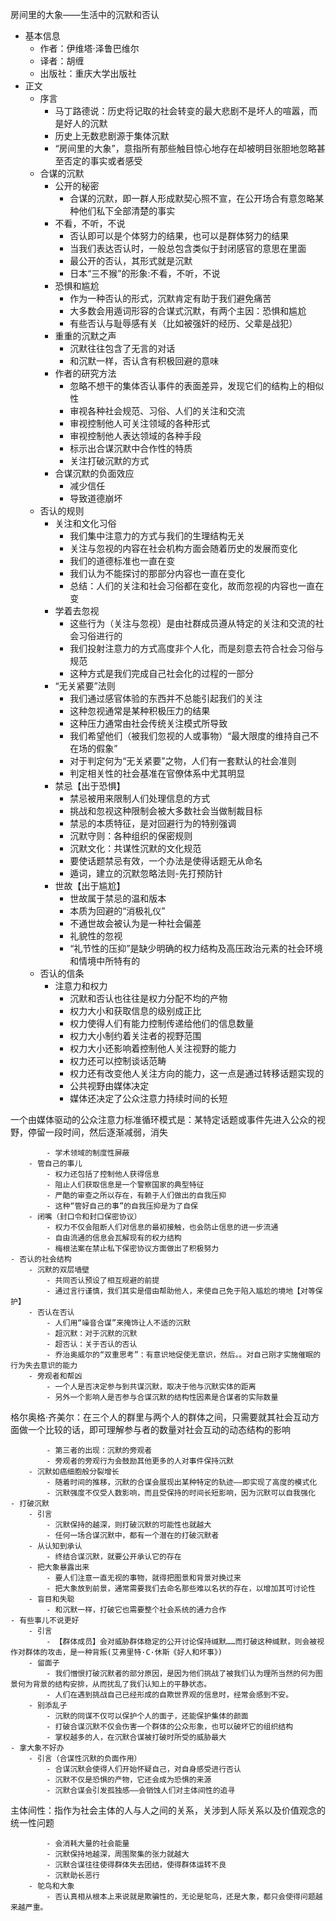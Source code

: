 房间里的大象——生活中的沉默和否认

- 基本信息
    - 作者：伊维塔·泽鲁巴维尔
    - 译者：胡缠
    - 出版社：重庆大学出版社
- 正文
    - 序言
        - 马丁路德说：历史将记取的社会转变的最大悲剧不是坏人的喧嚣，而是好人的沉默
        - 历史上无数悲剧源于集体沉默
        - “房间里的大象”，意指所有那些触目惊心地存在却被明目张胆地忽略甚至否定的事实或者感受
    - 合谋的沉默
        - 公开的秘密
            - 合谋的沉默，即一群人形成默契心照不宣，在公开场合有意忽略某种他们私下全部清楚的事实
        - 不看，不听，不说
            - 否认即可以是个体努力的结果，也可以是群体努力的结果
            - 当我们表达否认时，一般总包含类似于封闭感官的意思在里面
            - 最公开的否认，其形式就是沉默
            - 日本“三不猴”的形象:不看，不听，不说
        - 恐惧和尴尬
            - 作为一种否认的形式，沉默肯定有助于我们避免痛苦
            - 大多数会用遁词形容的合谋式沉默，有两个主因：恐惧和尴尬
            - 有些否认与耻辱感有关（比如被强奸的经历、父辈是战犯）
        - 重重的沉默之声
            - 沉默往往包含了无言的对话
            - 和沉默一样，否认含有积极回避的意味
        - 作者的研究方法
            - 忽略不想干的集体否认事件的表面差异，发现它们的结构上的相似性
            - 审视各种社会规范、习俗、人们的关注和交流
            - 审视控制他人可关注领域的各种形式
            - 审视控制他人表达领域的各种手段
            - 标示出合谋沉默中合作性的特质
            - 关注打破沉默的方式
        - 合谋沉默的负面效应
            - 减少信任
            - 导致道德崩坏
    - 否认的规则
        - 关注和文化习俗
            - 我们集中注意力的方式与我们的生理结构无关
            - 关注与忽视的内容在社会机构方面会随着历史的发展而变化
            - 我们的道德标准也一直在变
            - 我们认为不能探讨的那部分内容也一直在变化
            - 总结：人们的关注和社会习俗都在变化，故而忽视的内容也一直在变
        - 学着去忽视
            - 这些行为（关注与忽视）是由社群成员遵从特定的关注和交流的社会习俗进行的
            - 我们投射注意力的方式高度非个人化，而是刻意去符合社会习俗与规范
            - 这种方式是我们完成自己社会化的过程的一部分
        - “无关紧要”法则
            - 我们通过感官体验的东西并不总能引起我们的关注
            - 这种忽视通常是某种积极压力的结果
            - 这种压力通常由社会传统关注模式所导致
            - 我们希望他们（被我们忽视的人或事物）“最大限度的维持自己不在场的假象”
            - 对于判定何为“无关紧要”之物，人们有一套默认的社会准则
            - 判定相关性的社会基准在官僚体系中尤其明显
        - 禁忌【出于恐惧】
            - 禁忌被用来限制人们处理信息的方式
            - 挑战和忽视这种限制会被大多数社会当做制裁目标
            - 禁忌的本质特征，是对回避行为的特别强调
            - 沉默守则：各种组织的保密规则
            - 沉默文化：共谋性沉默的文化规范
            - 要使话题禁忌有效，一个办法是使得话题无从命名
            - 遁词，建立的沉默忽略法则-先打预防针
        - 世故【出于尴尬】
            - 世故属于禁忌的温和版本
            - 本质为回避的“消极礼仪”
            - 不通世故会被认为是一种社会偏差
            - 礼貌性的忽视
            - “礼节性的压抑”是缺少明确的权力结构及高压政治元素的社会环境和情境中所特有的
    - 否认的信条
        - 注意力和权力
            - 沉默和否认也往往是权力分配不均的产物
            - 权力大小和获取信息的级别成正比
            - 权力使得人们有能力控制传递给他们的信息数量
            - 权力大小制约着关注者的视野范围
            - 权力大小还影响着控制他人关注视野的能力
            - 权力还可以控制谈话范畴
            - 权力还有改变他人关注方向的能力，这一点是通过转移话题实现的
            - 公共视野由媒体决定
            - 媒体还决定了公众注意力持续时间的长短

一个由媒体驱动的公众注意力标准循环模式是：某特定话题或事件先进入公众的视野，停留一段时间，然后逐渐减弱，消失

            - 学术领域的制度性屏蔽
        - 管自己的事儿
            - 权力还包括了控制他人获得信息
            - 阻止人们获取信息是一个警察国家的典型特征
            - 严酷的审查之所以存在，有赖于人们做出的自我压抑
            - 这种“管好自己的事”的自我压抑是为了自保
        - 闭嘴（封口令和封口保密协议）
            - 权力不仅会阻断人们对信息的最初接触，也会防止信息的进一步流通
            - 自由流通的信息会瓦解现有的权力结构
            - 梅根法案在禁止私下保密协议方面做出了积极努力
    - 否认的社会结构
        - 沉默的双层墙壁
            - 共同否认预设了相互规避的前提
            - 通过言行谨慎，我们其实是借由帮助他人，来使自己免于陷入尴尬的境地【对等保护】
        - 否认在否认
            - 人们用“噪音合谋”来掩饰让人不适的沉默
            - 超沉默：对于沉默的沉默
            - 超否认：关于否认的否认
            - 乔治奥威尔的“双重思考”：有意识地促使无意识，然后。。对自己刚才实施催眠的行为失去意识的能力
        - 旁观者和帮凶
            - 一个人是否决定参与到共谋沉默，取决于他与沉默实体的距离
            - 另外一个影响人是否参与合谋沉默的结构性因素是合谋者的实际数量

格尔奥格·齐美尔：在三个人的群里与两个人的群体之间，只需要就其社会互动方面做一个比较的话，即可理解参与者的数量对社会互动的动态结构的影响

            - 第三者的出现：沉默的旁观者
            - 旁观者的旁观行为会鼓励其他更多的人对事件保持沉默
        - 沉默如癌细胞般分裂增长
            - 随着时间的推移，沉默的合谋会展现出某种特定的轨迹——即实现了高度的模式化
            - 沉默强度不仅受人数影响，而且受保持的时间长短影响，因为沉默可以自我强化
    - 打破沉默
        - 引言
            - 沉默保持的越深，则打破沉默的可能性也就越大
            - 任何一场合谋沉默中，都有一个潜在的打破沉默者
        - 从认知到承认
            - 终结合谋沉默，就要公开承认它的存在
        - 把大象暴露出来
            - 要人们注意一直无视的事物，就得把图景和背景对换过来
            - 把大象放到前景，通常需要我们去命名那些难以名状的存在，以增加其可讨论性
        - 盲目和失聪
            - 和沉默一样，打破它也需要整个社会系统的通力合作
    - 有些事儿不说更好
        - 引言
            - 【群体成员】会对威胁群体稳定的公开讨论保持缄默……而打破这种缄默，则会被视作对群体的攻击，是一种背叛(艾弗里特·C·休斯《好人和坏事》)
        - 留面子
            - 我们憎恨打破沉默者的部分原因，是因为他们挑战了被我们认为理所当然的何为图景何为背景的结构安排，从而扰乱了我们认知上的平静状态。
            - 人们在遇到挑战自己已经形成的自欺世界观的信息时，经常会感到不安。
        - 别添乱子
            - 沉默的同谋不仅可以保护个人的面子，还能保护集体的颜面
            - 打破合谋沉默不仅会伤害一个群体的公众形象，也可以破坏它的组织结构
            - 掌权越多的人，在沉默合谋被打破时所受的威胁最大
    - 拿大象不好办
        - 引言（合谋性沉默的负面作用）
            - 合谋沉默会使得人们开始怀疑自己，对自身感受进行否认
            - 沉默不仅是恐惧的产物，它还会成为恐惧的来源
            - 沉默合谋会引发孤独感——会销蚀人们对主体间性的追寻

主体间性：指作为社会主体的人与人之间的关系，关涉到人际关系以及价值观念的统一性问题

            - 会消耗大量的社会能量
            - 沉默保持地越深，周围聚集的张力就越大
            - 沉默合谋往往使得群体失去团结，使得群体运转不良
            - 沉默助长恶行
        - 鸵鸟和大象
            - 否认真相从根本上来说就是欺骗性的，无论是鸵鸟，还是大象，都只会使得问题越来越严重。